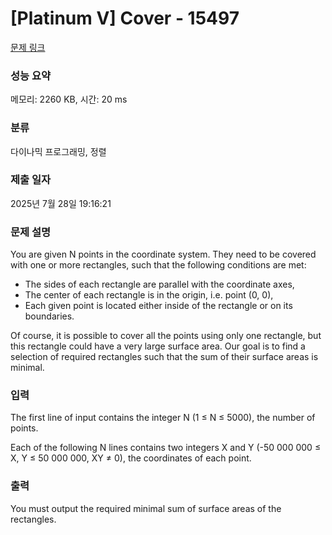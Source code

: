# [Platinum V] Cover - 15497 

[문제 링크](https://www.acmicpc.net/problem/15497) 

### 성능 요약

메모리: 2260 KB, 시간: 20 ms

### 분류

다이나믹 프로그래밍, 정렬

### 제출 일자

2025년 7월 28일 19:16:21

### 문제 설명

<p>You are given N points in the coordinate system. They need to be covered with one or more rectangles, such that the following conditions are met:</p>

<ul>
	<li>The sides of each rectangle are parallel with the coordinate axes,</li>
	<li>The center of each rectangle is in the origin, i.e. point (0, 0),</li>
	<li>Each given point is located either inside of the rectangle or on its boundaries.</li>
</ul>

<p>Of course, it is possible to cover all the points using only one rectangle, but this rectangle could have a very large surface area. Our goal is to find a selection of required rectangles such that the sum of their surface areas is minimal.</p>

### 입력 

 <p>The first line of input contains the integer N (1 ≤ N ≤ 5000), the number of points.</p>

<p>Each of the following N lines contains two integers X and Y (-50 000 000 ≤ X, Y ≤ 50 000 000, XY ≠ 0), the coordinates of each point.</p>

### 출력 

 <p>You must output the required minimal sum of surface areas of the rectangles.</p>

